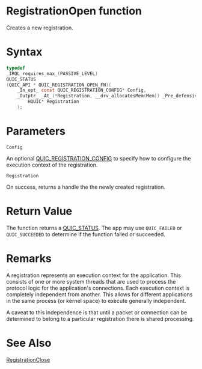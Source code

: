 RegistrationOpen function
======

Creates a new registration.

# Syntax

```C
typedef
_IRQL_requires_max_(PASSIVE_LEVEL)
QUIC_STATUS
(QUIC_API * QUIC_REGISTRATION_OPEN_FN)(
    _In_opt_ const QUIC_REGISTRATION_CONFIG* Config,
    _Outptr_ _At_(*Registration, __drv_allocatesMem(Mem)) _Pre_defensive_
        HQUIC* Registration
    );
```

# Parameters

`Config`

An optional [QUIC_REGISTRATION_CONFIG](QUIC_REGISTRATION_CONFIG.md) to specify how to configure the execution context of the registration.

`Registration`

On success, returns a handle the the newly created registration.

# Return Value

The function returns a [QUIC_STATUS](QUIC_STATUS.md). The app may use `QUIC_FAILED` or `QUIC_SUCCEEDED` to determine if the function failed or succeeded.

# Remarks

A registration represents an execution context for the application. This consists of one or more system threads that are used to process the protocol logic for the application's connections. Each execution context is completely independent from another. This allows for different applications in the same process (or kernel space) to execute generally independent.

A caveat to this independence is that until a packet or connection can be determined to belong to a particular registration there is shared processing.

# See Also

[RegistrationClose](RegistrationClose.md)<br>
